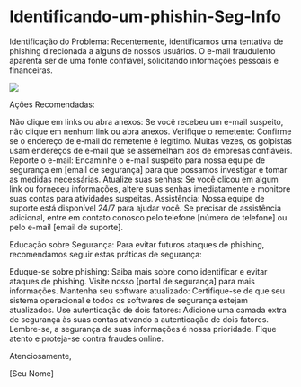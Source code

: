 # Identificando-um-phishin-Seg-Info

Identificação do Problema: Recentemente, identificamos uma tentativa de phishing direcionada a alguns de nossos usuários. O e-mail fraudulento aparenta ser de uma fonte confiável, solicitando informações pessoais e financeiras.

<img src ="phishing.jpg">

Ações Recomendadas:

Não clique em links ou abra anexos: Se você recebeu um e-mail suspeito, não clique em nenhum link ou abra anexos.
Verifique o remetente: Confirme se o endereço de e-mail do remetente é legítimo. Muitas vezes, os golpistas usam endereços de e-mail que se assemelham aos de empresas confiáveis.
Reporte o e-mail: Encaminhe o e-mail suspeito para nossa equipe de segurança em [email de segurança] para que possamos investigar e tomar as medidas necessárias.
Atualize suas senhas: Se você clicou em algum link ou forneceu informações, altere suas senhas imediatamente e monitore suas contas para atividades suspeitas.
Assistência: Nossa equipe de suporte está disponível 24/7 para ajudar você. Se precisar de assistência adicional, entre em contato conosco pelo telefone [número de telefone] ou pelo e-mail [email de suporte].

Educação sobre Segurança: Para evitar futuros ataques de phishing, recomendamos seguir estas práticas de segurança:

Eduque-se sobre phishing: Saiba mais sobre como identificar e evitar ataques de phishing. Visite nosso [portal de segurança] para mais informações.
Mantenha seu software atualizado: Certifique-se de que seu sistema operacional e todos os softwares de segurança estejam atualizados.
Use autenticação de dois fatores: Adicione uma camada extra de segurança às suas contas ativando a autenticação de dois fatores.
Lembre-se, a segurança de suas informações é nossa prioridade. Fique atento e proteja-se contra fraudes online.

Atenciosamente,

[Seu Nome]
